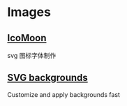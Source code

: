 # Images

## [IcoMoon](https://icomoon.io/)

svg 图标字体制作

## [SVG backgrounds](https://www.svgbackgrounds.com/)

Customize and apply backgrounds fast
